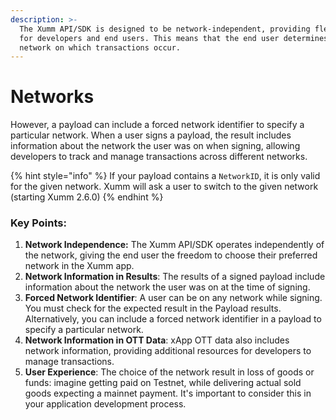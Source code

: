 ```yaml
---
description: >-
  The Xumm API/SDK is designed to be network-independent, providing flexibility
  for developers and end users. This means that the end user determines the
  network on which transactions occur.
---
```


# Networks

However, a payload can include a forced network identifier to specify a particular network. When a user signs a payload, the result includes information about the network the user was on when signing, allowing developers to track and manage transactions across different networks.&#x20;

{% hint style="info" %}
If your payload contains a `NetworkID`, it is only valid for the given network. Xumm will ask a user to switch to the given network (starting Xumm 2.6.0)
{% endhint %}

### Key Points:

1. **Network Independence:** The Xumm API/SDK operates independently of the network, giving the end user the freedom to choose their preferred network in the Xumm app.
2. **Network Information in Results**: The results of a signed payload include information about the network the user was on at the time of signing.
3. **Forced Network Identifier**: A user can be on any network while signing. You must check for the expected result in the Payload results. Alternatively, you can include a forced network identifier in a payload to specify a particular network.
4. **Network Information in OTT Data**: xApp OTT data also includes network information, providing additional resources for developers to manage transactions.
5. **User Experience**: The choice of the network result in loss of goods or funds: imagine getting paid on Testnet, while delivering actual sold goods expecting a mainnet payment. It's important to consider this in your application development process.
